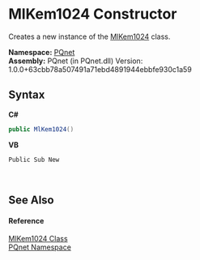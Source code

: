 # MlKem1024 Constructor 
 

Creates a new instance of the <a href="55d5f1ea-4d2f-0f3d-b34e-8526d43e97b7">MlKem1024</a> class.

**Namespace:**&nbsp;<a href="fc4f881f-e121-9cf0-ed49-65bf6b5a005d">PQnet</a><br />**Assembly:**&nbsp;PQnet (in PQnet.dll) Version: 1.0.0+63cbb78a507491a71ebd4891944ebbfe930c1a59

## Syntax

**C#**<br />
``` C#
public MlKem1024()
```

**VB**<br />
``` VB
Public Sub New
```

<br />

## See Also


#### Reference
<a href="55d5f1ea-4d2f-0f3d-b34e-8526d43e97b7">MlKem1024 Class</a><br /><a href="fc4f881f-e121-9cf0-ed49-65bf6b5a005d">PQnet Namespace</a><br />